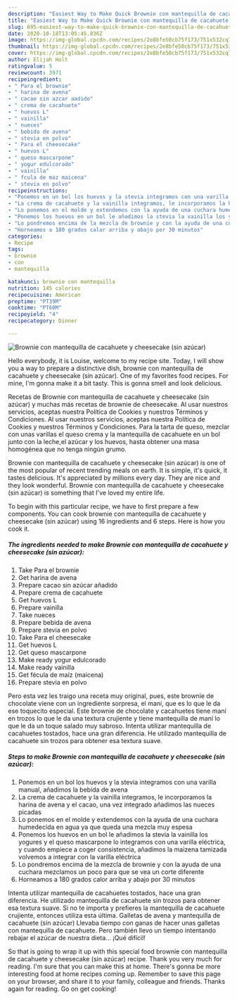 ```yaml
---
description: "Easiest Way to Make Quick Brownie con mantequilla de cacahuete y cheesecake (sin azúcar)"
title: "Easiest Way to Make Quick Brownie con mantequilla de cacahuete y cheesecake (sin azúcar)"
slug: 695-easiest-way-to-make-quick-brownie-con-mantequilla-de-cacahuete-y-cheesecake-sin-azucar
date: 2020-10-18T13:05:45.836Z
image: https://img-global.cpcdn.com/recipes/2e8bfe50cb75f173/751x532cq70/brownie-con-mantequilla-de-cacahuete-y-cheesecake-sin-azucar-foto-principal.jpg
thumbnail: https://img-global.cpcdn.com/recipes/2e8bfe50cb75f173/751x532cq70/brownie-con-mantequilla-de-cacahuete-y-cheesecake-sin-azucar-foto-principal.jpg
cover: https://img-global.cpcdn.com/recipes/2e8bfe50cb75f173/751x532cq70/brownie-con-mantequilla-de-cacahuete-y-cheesecake-sin-azucar-foto-principal.jpg
author: Elijah Holt
ratingvalue: 5
reviewcount: 3971
recipeingredient:
- " Para el brownie"
- " harina de avena"
- " cacao sin azcar aadido"
- " crema de cacahuete"
- " huevos L"
- " vainilla"
- " nueces"
- " bebida de avena"
- " stevia en polvo"
- " Para el cheesecake"
- " huevos L"
- " queso mascarpone"
- " yogur edulcorado"
- " vainilla"
- " fcula de maz maicena"
- " stevia en polvo"
recipeinstructions:
- "Ponemos en un bol los huevos y la stevia integramos con una varilla manual, añadimos la bebida de avena"
- "La crema de cacahuete y la vainilla integramos, le incorporamos la harina de avena y el cacao, una vez integrado añadimos las nueces picadas"
- "Lo ponemos en el molde y extendemos con la ayuda de una cuchara humedecida en agua ya que queda una mezcla muy espesa"
- "Ponemos los huevos en un bol le añadimos la stevia la vainilla los yogures y el queso mascarpone lo integramos con una varilla eléctrica, y cuando empiece a coger consistencia, añadimos la maizena tamizada volvemos a integrar con la varilla eléctrica"
- "Lo pondremos encima de la mezcla de brownie y con la ayuda de una cuchara mezclamos un poco para que se vea un corte diferente"
- "Horneamos a 180 grados calor arriba y abajo por 30 minutos"
categories:
- Recipe
tags:
- brownie
- con
- mantequilla

katakunci: brownie con mantequilla 
nutrition: 145 calories
recipecuisine: American
preptime: "PT39M"
cooktime: "PT60M"
recipeyield: "4"
recipecategory: Dinner

---
```



![Brownie con mantequilla de cacahuete y cheesecake (sin azúcar)](https://img-global.cpcdn.com/recipes/2e8bfe50cb75f173/751x532cq70/brownie-con-mantequilla-de-cacahuete-y-cheesecake-sin-azucar-foto-principal.jpg)

Hello everybody, it is Louise, welcome to my recipe site. Today, I will show you a way to prepare a distinctive dish, brownie con mantequilla de cacahuete y cheesecake (sin azúcar). One of my favorites food recipes. For mine, I'm gonna make it a bit tasty. This is gonna smell and look delicious.

Recetas de Brownie con mantequilla de cacahuete y cheesecake (sin azúcar) y muchas más recetas de brownie de cheesecake. Al usar nuestros servicios, aceptas nuestra Política de Cookies y nuestros Términos y Condiciones. Al usar nuestros servicios, aceptas nuestra Política de Cookies y nuestros Términos y Condiciones. Para la tarta de queso, mezclar con unas varillas el queso crema y la mantequilla de cacahuete en un bol junto con la leche,el azúcar y los huevos, hasta obtener una masa homogénea que no tenga ningún grumo.

Brownie con mantequilla de cacahuete y cheesecake (sin azúcar) is one of the most popular of recent trending meals on earth. It is simple, it's quick, it tastes delicious. It's appreciated by millions every day. They are nice and they look wonderful. Brownie con mantequilla de cacahuete y cheesecake (sin azúcar) is something that I've loved my entire life.


To begin with this particular recipe, we have to first prepare a few components. You can cook brownie con mantequilla de cacahuete y cheesecake (sin azúcar) using 16 ingredients and 6 steps. Here is how you cook it.

<!--inarticleads1-->

##### The ingredients needed to make Brownie con mantequilla de cacahuete y cheesecake (sin azúcar):

1. Take  Para el brownie
1. Get  harina de avena
1. Prepare  cacao sin azúcar añadido
1. Prepare  crema de cacahuete
1. Get  huevos L
1. Prepare  vainilla
1. Take  nueces
1. Prepare  bebida de avena
1. Prepare  stevia en polvo
1. Take  Para el cheesecake
1. Get  huevos L
1. Get  queso mascarpone
1. Make ready  yogur edulcorado
1. Make ready  vainilla
1. Get  fécula de maíz (maicena)
1. Prepare  stevia en polvo


Pero esta vez les traigo una receta muy original, pues, este brownie de chocolate viene con un ingrediente sorpresa, el maní, que es lo que le da ese toquecito especial. Este brownie de chocolate y cacahuetes tiene maní en trozos lo que le da una textura crujiente y tiene mantequilla de maní lo que le da un toque salado muy sabroso. Intenta utilizar mantequilla de cacahuetes tostados, hace una gran diferencia. He utilizado mantequilla de cacahuete sin trozos para obtener esa textura suave. 

<!--inarticleads2-->

##### Steps to make Brownie con mantequilla de cacahuete y cheesecake (sin azúcar):

1. Ponemos en un bol los huevos y la stevia integramos con una varilla manual, añadimos la bebida de avena
1. La crema de cacahuete y la vainilla integramos, le incorporamos la harina de avena y el cacao, una vez integrado añadimos las nueces picadas
1. Lo ponemos en el molde y extendemos con la ayuda de una cuchara humedecida en agua ya que queda una mezcla muy espesa
1. Ponemos los huevos en un bol le añadimos la stevia la vainilla los yogures y el queso mascarpone lo integramos con una varilla eléctrica, y cuando empiece a coger consistencia, añadimos la maizena tamizada volvemos a integrar con la varilla eléctrica
1. Lo pondremos encima de la mezcla de brownie y con la ayuda de una cuchara mezclamos un poco para que se vea un corte diferente
1. Horneamos a 180 grados calor arriba y abajo por 30 minutos


Intenta utilizar mantequilla de cacahuetes tostados, hace una gran diferencia. He utilizado mantequilla de cacahuete sin trozos para obtener esa textura suave. Si no te importa y prefieres la mantequilla de cacahuete crujiente, entonces utiliza esta última. Galletas de avena y mantequilla de cacahuete (sin azúcar) Llevaba tiempo con ganas de hacer unas galletas con mantequilla de cacahuete. Pero también llevo un tiempo intentando rebajar el azúcar de nuestra dieta… ¡Qué difícil! 

So that is going to wrap it up with this special food brownie con mantequilla de cacahuete y cheesecake (sin azúcar) recipe. Thank you very much for reading. I'm sure that you can make this at home. There's gonna be more interesting food at home recipes coming up. Remember to save this page on your browser, and share it to your family, colleague and friends. Thanks again for reading. Go on get cooking!
